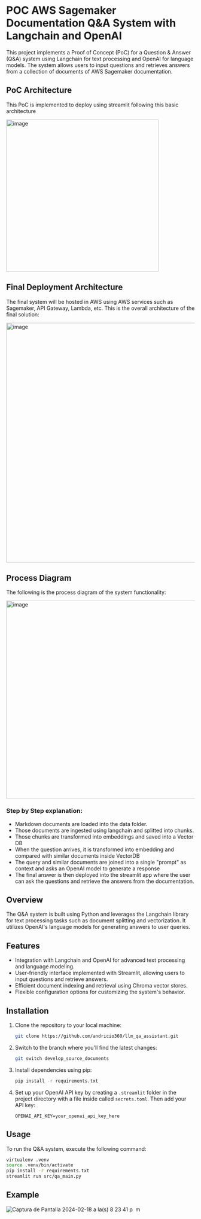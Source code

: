 # POC AWS Sagemaker Documentation Q&A System with Langchain and OpenAI

This project implements a Proof of Concept (PoC) for a Question & Answer (Q&A) system using Langchain for text processing and OpenAI for language models. The system allows users to input questions and retrieves answers from a collection of documents of AWS Sagemaker documentation.

## PoC Architecture
This PoC is implemented to deploy using streamlit following this basic architecture

<img width="407" alt="image" src="https://github.com/andricio360/llm_qa_assistant/assets/54078516/b92d85f0-64b3-4e04-a15d-d582a274ab3f">

## Final Deployment Architecture
The final system will be hosted in AWS using AWS services such as Sagemaker, API Gateway, Lambda, etc. This is the overall architecture of the final solution:

<img width="641" alt="image" src="https://github.com/andricio360/llm_qa_assistant/assets/54078516/c3a7675a-5784-4a92-b564-ada13ce36dc7">

## Process Diagram
The following is the process diagram of the system functionality:

<img width="529" alt="image" src="https://github.com/andricio360/llm_qa_assistant/assets/54078516/b696af37-4712-4db0-b6a9-bd77fc7bb994">

### Step by Step explanation:

- Markdown documents are loaded into the data folder.
- Those documents are ingested using langchain and splitted into chunks.
- Those chunks are transformed into embeddings and saved into a Vector DB
- When the question arrives, it is transformed into embedding and compared with similar documents inside VectorDB
- The query and similar documents are joined into a single "prompt" as context and asks an OpenAI model to generate a response
- The final answer is then deployed into the streamlit app where the user can ask the questions and retrieve the answers from the documentation.

## Overview

The Q&A system is built using Python and leverages the Langchain library for text processing tasks such as document splitting and vectorization. It utilizes OpenAI's language models for generating answers to user queries.

## Features

- Integration with Langchain and OpenAI for advanced text processing and language modeling.
- User-friendly interface implemented with Streamlit, allowing users to input questions and retrieve answers.
- Efficient document indexing and retrieval using Chroma vector stores.
- Flexible configuration options for customizing the system's behavior.

## Installation

1. Clone the repository to your local machine:

    ```bash
    git clone https://github.com/andricio360/llm_qa_assistant.git
    ```
2. Switch to the branch where you'll find the latest changes:

    ```bash
    git switch develop_source_documents
    ```

3. Install dependencies using pip:

    ```bash
    pip install -r requirements.txt
    ```

4. Set up your OpenAI API key by creating a `.streamlit` folder in the project directory with a file inside called `secrets.toml`. Then add your API key:

    ```
    OPENAI_API_KEY=your_openai_api_key_here
    ```

## Usage

To run the Q&A system, execute the following command:

```bash
virtualenv .venv
source .venv/bin/activate
pip install -r requirements.txt
streamlit run src/qa_main.py
```

## Example

![Captura de Pantalla 2024-02-18 a la(s) 8 23 41 p  m](https://github.com/andricio360/llm_qa_assistant/assets/54078516/2e71d0a5-f0b3-492d-98cb-f8d8e1cac8a8)

